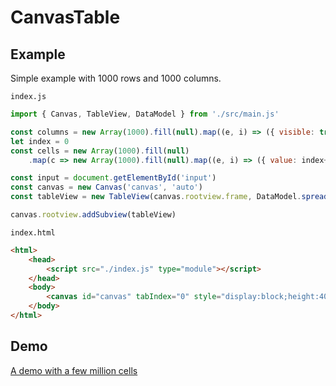 # CanvasTable

## Example
Simple example with 1000 rows and 1000 columns.

`index.js`
```javascript
import { Canvas, TableView, DataModel } from './src/main.js'

const columns = new Array(1000).fill(null).map((e, i) => ({ visible: true, width: 70 }))
let index = 0
const cells = new Array(1000).fill(null)
    .map(c => new Array(1000).fill(null).map((e, i) => ({ value: index++ })))

const input = document.getElementById('input')
const canvas = new Canvas('canvas', 'auto')
const tableView = new TableView(canvas.rootview.frame, DataModel.spreadsheet(columns, cells))

canvas.rootview.addSubview(tableView)
```
`index.html`
```html
<html>
    <head>
        <script src="./index.js" type="module"></script>
    </head>
    <body>
        <canvas id="canvas" tabIndex="0" style="display:block;height:400px;width:600px"></canvas>
    </body>
</html>
```

## Demo
[A demo with a few million cells](https://278204.github.io/jff-table.html)